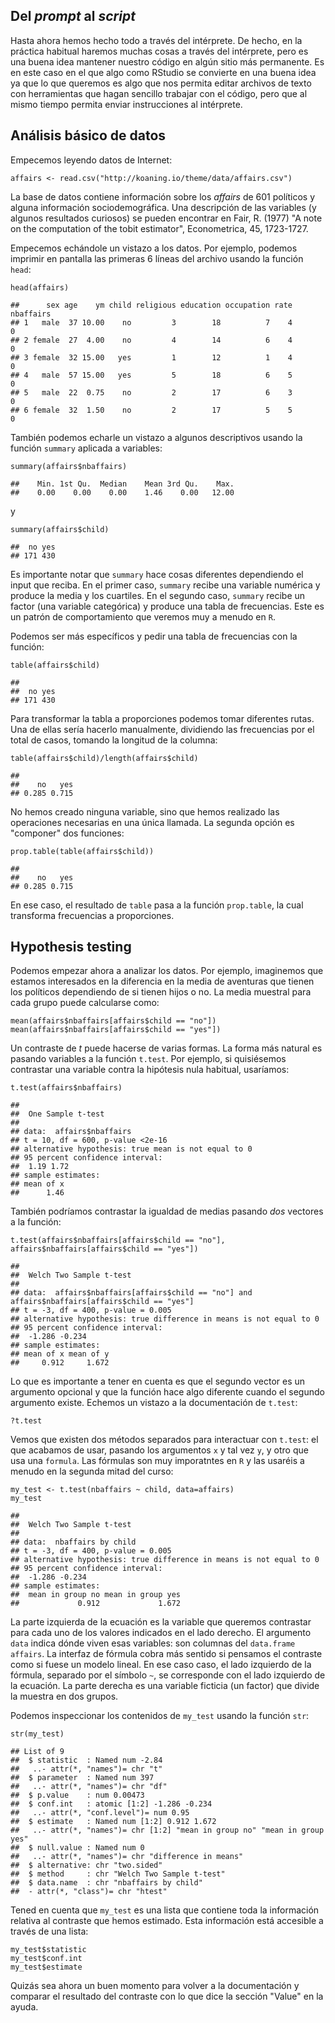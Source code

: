 Del *prompt* al *script*
------------------------

Hasta ahora hemos hecho todo a través del intérprete. De hecho, en la
práctica habitual haremos muchas cosas a través del intérprete, pero es
una buena idea mantener nuestro código en algún sitio más permanente. Es
en este caso en el que algo como RStudio se convierte en una buena idea
ya que lo que queremos es algo que nos permita editar archivos de texto
con herramientas que hagan sencillo trabajar con el código, pero que al
mismo tiempo permita enviar instrucciones al intérprete.

Análisis básico de datos
------------------------

Empecemos leyendo datos de Internet:

    affairs <- read.csv("http://koaning.io/theme/data/affairs.csv")

La base de datos contiene información sobre los *affairs* de 601
políticos y alguna información sociodemográfica. Una descripción de las
variables (y algunos resultados curiosos) se pueden encontrar en Fair,
R. (1977) "A note on the computation of the tobit estimator",
Econometrica, 45, 1723-1727.

Empecemos echándole un vistazo a los datos. Por ejemplo, podemos
imprimir en pantalla las primeras 6 líneas del archivo usando la función
`head`:

    head(affairs)

    ##      sex age    ym child religious education occupation rate nbaffairs
    ## 1   male  37 10.00    no         3        18          7    4         0
    ## 2 female  27  4.00    no         4        14          6    4         0
    ## 3 female  32 15.00   yes         1        12          1    4         0
    ## 4   male  57 15.00   yes         5        18          6    5         0
    ## 5   male  22  0.75    no         2        17          6    3         0
    ## 6 female  32  1.50    no         2        17          5    5         0

También podemos echarle un vistazo a algunos descriptivos usando la
función `summary` aplicada a variables:

    summary(affairs$nbaffairs)

    ##    Min. 1st Qu.  Median    Mean 3rd Qu.    Max. 
    ##    0.00    0.00    0.00    1.46    0.00   12.00

y

    summary(affairs$child)

    ##  no yes 
    ## 171 430

Es importante notar que `summary` hace cosas diferentes dependiendo el
input que reciba. En el primer caso, `summary` recibe una variable
numérica y produce la media y los cuartiles. En el segundo caso,
`summary` recibe un factor (una variable categórica) y produce una tabla
de frecuencias. Este es un patrón de comportamiento que veremos muy a
menudo en `R`.

Podemos ser más específicos y pedir una tabla de frecuencias con la
función:

    table(affairs$child)

    ## 
    ##  no yes 
    ## 171 430

Para transformar la tabla a proporciones podemos tomar diferentes rutas.
Una de ellas sería hacerlo manualmente, dividiendo las frecuencias por
el total de casos, tomando la longitud de la columna:

    table(affairs$child)/length(affairs$child)

    ## 
    ##    no   yes 
    ## 0.285 0.715

No hemos creado ninguna variable, sino que hemos realizado las
operaciones necesarias en una única llamada. La segunda opción es
"componer" dos funciones:

    prop.table(table(affairs$child))

    ## 
    ##    no   yes 
    ## 0.285 0.715

En ese caso, el resultado de `table` pasa a la función `prop.table`, la
cual transforma frecuencias a proporciones.

Hypothesis testing
------------------

Podemos empezar ahora a analizar los datos. Por ejemplo, imaginemos que
estamos interesados en la diferencia en la media de aventuras que tienen
los políticos dependiendo de si tienen hijos o no. La media muestral
para cada grupo puede calcularse como:

    mean(affairs$nbaffairs[affairs$child == "no"])
    mean(affairs$nbaffairs[affairs$child == "yes"])

Un contraste de *t* puede hacerse de varias formas. La forma más natural
es pasando variables a la función `t.test`. Por ejemplo, si quisiésemos
contrastar una variable contra la hipótesis nula habitual, usaríamos:

    t.test(affairs$nbaffairs)

    ## 
    ##  One Sample t-test
    ## 
    ## data:  affairs$nbaffairs
    ## t = 10, df = 600, p-value <2e-16
    ## alternative hypothesis: true mean is not equal to 0
    ## 95 percent confidence interval:
    ##  1.19 1.72
    ## sample estimates:
    ## mean of x 
    ##      1.46

También podríamos contrastar la igualdad de medias pasando *dos*
vectores a la función:

    t.test(affairs$nbaffairs[affairs$child == "no"], affairs$nbaffairs[affairs$child == "yes"])

    ## 
    ##  Welch Two Sample t-test
    ## 
    ## data:  affairs$nbaffairs[affairs$child == "no"] and affairs$nbaffairs[affairs$child == "yes"]
    ## t = -3, df = 400, p-value = 0.005
    ## alternative hypothesis: true difference in means is not equal to 0
    ## 95 percent confidence interval:
    ##  -1.286 -0.234
    ## sample estimates:
    ## mean of x mean of y 
    ##     0.912     1.672

Lo que es importante a tener en cuenta es que el segundo vector es un
argumento opcional y que la función hace algo diferente cuando el
segundo argumento existe. Echemos un vistazo a la documentación de
`t.test`:

    ?t.test

Vemos que existen dos métodos separados para interactuar con `t.test`:
el que acabamos de usar, pasando los argumentos `x` y tal vez `y`, y
otro que usa una `formula`. Las fórmulas son muy imporatntes en `R` y
las usaréis a menudo en la segunda mitad del curso:

    my_test <- t.test(nbaffairs ~ child, data=affairs)
    my_test

    ## 
    ##  Welch Two Sample t-test
    ## 
    ## data:  nbaffairs by child
    ## t = -3, df = 400, p-value = 0.005
    ## alternative hypothesis: true difference in means is not equal to 0
    ## 95 percent confidence interval:
    ##  -1.286 -0.234
    ## sample estimates:
    ##  mean in group no mean in group yes 
    ##             0.912             1.672

La parte izquierda de la ecuación es la variable que queremos contrastar
para cada uno de los valores indicados en el lado derecho. El argumento
`data` indica dónde viven esas variables: son columnas del `data.frame`
`affairs`. La interfaz de fórmula cobra más sentido si pensamos el
contraste como si fuese un modelo lineal. En ese caso caso, el lado
izquierdo de la fórmula, separado por el símbolo `~`, se corresponde con
el lado izquierdo de la ecuación. La parte derecha es una variable
ficticia (un factor) que divide la muestra en dos grupos.

Podemos inspeccionar los contenidos de `my_test` usando la función
`str`:

    str(my_test)

    ## List of 9
    ##  $ statistic  : Named num -2.84
    ##   ..- attr(*, "names")= chr "t"
    ##  $ parameter  : Named num 397
    ##   ..- attr(*, "names")= chr "df"
    ##  $ p.value    : num 0.00473
    ##  $ conf.int   : atomic [1:2] -1.286 -0.234
    ##   ..- attr(*, "conf.level")= num 0.95
    ##  $ estimate   : Named num [1:2] 0.912 1.672
    ##   ..- attr(*, "names")= chr [1:2] "mean in group no" "mean in group yes"
    ##  $ null.value : Named num 0
    ##   ..- attr(*, "names")= chr "difference in means"
    ##  $ alternative: chr "two.sided"
    ##  $ method     : chr "Welch Two Sample t-test"
    ##  $ data.name  : chr "nbaffairs by child"
    ##  - attr(*, "class")= chr "htest"

Tened en cuenta que `my_test` es una lista que contiene toda la
información relativa al contraste que hemos estimado. Esta información
está accesible a través de una lista:

    my_test$statistic
    my_test$conf.int
    my_test$estimate

Quizás sea ahora un buen momento para volver a la documentación y
comparar el resultado del contraste con lo que dice la sección "Value"
en la ayuda.
